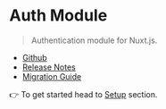 # Auth Module

> Authentication module for Nuxt.js.

* [Github](https://github.com/nuxt-community/auth-module)
* [Release Notes](./CHANGELOG.md)
* [Migration Guide](migration.md)

👉 To get started head to [Setup](setup.md) section.
